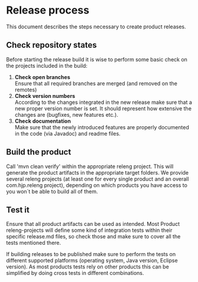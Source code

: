 Release process
===============
This document describes the steps necessary to create product releases.

Check repository states
--------------------------
Before starting the release build it is wise to perform some basic check on the projects included in the build:

1. __Check open branches__  
Ensure that all required branches are merged (and removed on the remotes)
1. __Check version numbers__  
According to the changes integrated in the new release make sure that a new proper version number is set. It should represent how extensive the changes are (bugfixes, new features etc.).
1. __Check documentation__  
Make sure that the newly introduced features are properly documented in the code (via Javadoc) and readme files.

Build the product
-----------------
Call 'mvn clean verify' within the appropriate releng project. This will generate the product artifacts in the appropriate target folders. We provide several releng projects (at least one for every single product and an overall com.hjp.releng project), depending on which products you have access to you won`t be able to build all of them.

Test it
-------
Ensure that all product artifacts can be used as intended. Most Product releng-projects will define some kind of integration tests within their specific release.md files, so check those and make sure to cover all the tests mentioned there.

If building releases to be published make sure to perform the tests on different supported platforms (operating system, Java version, Eclipse version). As most products tests rely on other products this can be simplified by doing cross tests in different combinations.

<p style="page-break-after: always"/>
